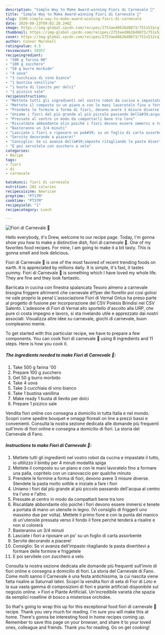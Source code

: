 ```yaml
---
description: "Simple Way to Make Award-winning Fiori di Carnevale 🎉"
title: "Simple Way to Make Award-winning Fiori di Carnevale 🎉"
slug: 3108-simple-way-to-make-award-winning-fiori-di-carnevale
date: 2020-08-23T09:02:20.246Z
image: https://img-global.cpcdn.com/recipes/2753aed8626d8873/751x532cq70/fiori-di-carnevale-🎉-recipe-main-photo.jpg
thumbnail: https://img-global.cpcdn.com/recipes/2753aed8626d8873/751x532cq70/fiori-di-carnevale-🎉-recipe-main-photo.jpg
cover: https://img-global.cpcdn.com/recipes/2753aed8626d8873/751x532cq70/fiori-di-carnevale-🎉-recipe-main-photo.jpg
author: Connor Marshall
ratingvalue: 4.5
reviewcount: 19357
recipeingredient:
- "500 g farina 00"
- "100 g zucchero"
- "50 g burro morbido"
- "4 uova"
- "3 cucchiaia di vino bianco"
- "1 bustina vanillina"
- "1 busta di lievito per dolci"
- "1 pizzico sale"
recipeinstructions:
- "Mettete tutti gli ingredienti nel vostro robot da cucina e impastate il tutto, io ultilizzo il bimby per 4 minuti modalità spiga"
- "Mettete il composto su un piano e con le mani lavoratelo fino a formare una palla, copritelo con un canovaccio per qualche minuto"
- "Prendete le formine a forma di fiori, devono avere 3 misure diverse. Stendete la pasta molto sottile e iniziate a fare i fiori"
- "Uniamo i fiori dal più grande al più piccolo passando dell&#39;acqua al centro tra l&#39;uno e l&#39;altro."
- "Pressate al centro in modo da compattarli bene tra loro"
- "Riscaldate abbondante olio poiché i fiori devono essere immersi e tenete a portata di mano un utensile in legno. (Vi consiglio di friggerli uno massimo due per volta). Mettete il primo fiore e con la punta del manico di un&#39;utensile pressata verso il fondo il fiore perché tenderà a risalire e non si colorerà"
- "Basteranno un 3/4 minuti"
- "Lasciate i fiori a riposare un po&#39; su un foglio di carta assorbente"
- "Servite decorando a piacere!"
- "Consiglio: Se vi avanza dell&#39;impasto ritagliando la pasta divertitevi a formare delle formine e friggetele"
- "E poi servitele con zucchero a velo"
categories:
- Recipe
tags:
- fiori
- di
- carnevale

katakunci: fiori di carnevale 
nutrition: 282 calories
recipecuisine: American
preptime: "PT17M"
cooktime: "PT37M"
recipeyield: "1"
recipecategory: Lunch

---
```



![Fiori di Carnevale 🎉](https://img-global.cpcdn.com/recipes/2753aed8626d8873/751x532cq70/fiori-di-carnevale-🎉-recipe-main-photo.jpg)

Hello everybody, it's Drew, welcome to our recipe page. Today, I'm gonna show you how to make a distinctive dish, fiori di carnevale 🎉. One of my favorites food recipes. For mine, I am going to make it a bit tasty. This is gonna smell and look delicious.

Fiori di Carnevale 🎉 is one of the most favored of recent trending foods on earth. It is appreciated by millions daily. It is simple, it's fast, it tastes yummy. Fiori di Carnevale 🎉 is something which I have loved my whole life. They are fine and they look fantastic.

Barricata in cucina con finestra spalancata Tesoro almeno a carnevale bisogna friggere altrimenti che carnevale é!!!per dei fiorellin poi cosi golosi ne vale proprio la pena! L&#39;associazione Fiori di Vernal Onlus ha preso parte al progetto di fusione per incorporazione del CSV Poiesis Brindisi nel CSV Salento. L&#39;adesione di Fiori di Vernal allo sportello d&#39;ascolto alla URP, che pure ci costa impegno e lavoro, si sta rivelando utile e apprezzato dai nostri associati. Visualizza altre idee su carnevale, giochi di carnevale, buon compleanno meme.


To get started with this particular recipe, we have to prepare a few components. You can cook fiori di carnevale 🎉 using 8 ingredients and 11 steps. Here is how you cook it.

<!--inarticleads1-->

##### The ingredients needed to make Fiori di Carnevale 🎉:

1. Take 500 g farina &#39;00
1. Prepare 100 g zucchero
1. Get 50 g burro morbido
1. Take 4 uova
1. Take 3 cucchiaia di vino bianco
1. Take 1 bustina vanillina
1. Make ready 1 busta di lievito per dolci
1. Prepare 1 pizzico sale


Vendita fiori online con consegna a domicilio in tutta Italia e nel mondo. Scopri come spedire bouquet e omaggi floreali on line a prezzi bassi e convenienti. Consulta la nostra sezione dedicata alle domande più frequenti sull&#39;invio di fiori online e consegna a domicilio di fiori. La storia del Carnevale di Fano. 

<!--inarticleads2-->

##### Instructions to make Fiori di Carnevale 🎉:

1. Mettete tutti gli ingredienti nel vostro robot da cucina e impastate il tutto, io ultilizzo il bimby per 4 minuti modalità spiga
1. Mettete il composto su un piano e con le mani lavoratelo fino a formare una palla, copritelo con un canovaccio per qualche minuto
1. Prendete le formine a forma di fiori, devono avere 3 misure diverse. Stendete la pasta molto sottile e iniziate a fare i fiori
1. Uniamo i fiori dal più grande al più piccolo passando dell&#39;acqua al centro tra l&#39;uno e l&#39;altro.
1. Pressate al centro in modo da compattarli bene tra loro
1. Riscaldate abbondante olio poiché i fiori devono essere immersi e tenete a portata di mano un utensile in legno. (Vi consiglio di friggerli uno massimo due per volta). Mettete il primo fiore e con la punta del manico di un&#39;utensile pressata verso il fondo il fiore perché tenderà a risalire e non si colorerà
1. Basteranno un 3/4 minuti
1. Lasciate i fiori a riposare un po&#39; su un foglio di carta assorbente
1. Servite decorando a piacere!
1. Consiglio: Se vi avanza dell&#39;impasto ritagliando la pasta divertitevi a formare delle formine e friggetele
1. E poi servitele con zucchero a velo


Consulta la nostra sezione dedicata alle domande più frequenti sull&#39;invio di fiori online e consegna a domicilio di fiori. La storia del Carnevale di Fano. Come molti sanno il Carnevale è una festa antichissima, la cui nascita viene fatta risalire ai Saturnali latini. Scopri la vendita fiori di seta di Fior di Loto e la sua vasta gamma di composizioni di fiori e piante artificiali disponibile sul negozio online. » Fiori e Piante Artificiali. Un&#39;incredibile varietà che spazia da semplici roselline di bosco a misteriose orchidee. 

So that's going to wrap this up for this exceptional food fiori di carnevale 🎉 recipe. Thank you very much for reading. I'm sure you will make this at home. There's gonna be interesting food in home recipes coming up. Remember to save this page on your browser, and share it to your loved ones, colleague and friends. Thank you for reading. Go on get cooking!
